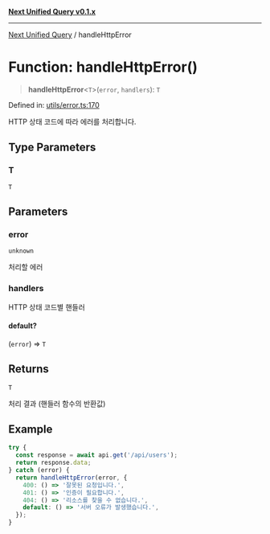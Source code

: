 [**Next Unified Query v0.1.x**](../README.md)

***

[Next Unified Query](../globals.md) / handleHttpError

# Function: handleHttpError()

> **handleHttpError**\<`T`\>(`error`, `handlers`): `T`

Defined in: [utils/error.ts:170](https://github.com/newExpand/next-unified-query/blob/main/packages/core/src/utils/error.ts#L170)

HTTP 상태 코드에 따라 에러를 처리합니다.

## Type Parameters

### T

`T`

## Parameters

### error

`unknown`

처리할 에러

### handlers

HTTP 상태 코드별 핸들러

#### default?

(`error`) => `T`

## Returns

`T`

처리 결과 (핸들러 함수의 반환값)

## Example

```ts
try {
  const response = await api.get('/api/users');
  return response.data;
} catch (error) {
  return handleHttpError(error, {
    400: () => '잘못된 요청입니다.',
    401: () => '인증이 필요합니다.',
    404: () => '리소스를 찾을 수 없습니다.',
    default: () => '서버 오류가 발생했습니다.',
  });
}
```
